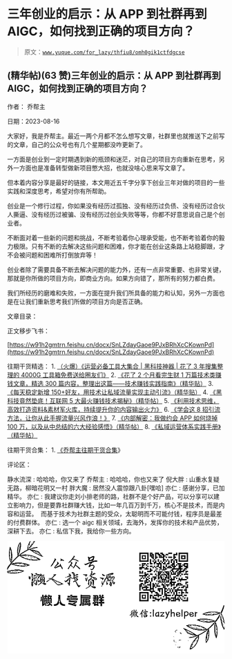 # 三年创业的启示：从 APP 到社群再到 AIGC，如何找到正确的项目方向？

> 原文：[`www.yuque.com/for_lazy/thfiu8/omh0gik1ctfdgcse`](https://www.yuque.com/for_lazy/thfiu8/omh0gik1ctfdgcse)



## (精华帖)(63 赞)三年创业的启示：从 APP 到社群再到 AIGC，如何找到正确的项目方向？ 

作者： 乔帮主 

日期：2023-08-16 

大家好，我是乔帮主。最近一两个月都不怎么想写文章，社群里也就推送下之前写的文章，自己的公众号也有几个星期都没咋更新了。 

一方面是创业到一定时期遇到新的瓶颈和迷茫，对自己的项目方向重新在思考，另外一方面也是准备转型做新项目憋大招，也就没啥心思来写文章了。 

但本着内容分享是最好的链接，本文用近五千字分享下创业三年对做的项目的一些实践和深度思考，希望对你有所帮助。 

创业是一个修行过程，你如果没有经历过孤独、没有经历过负债、没有经历过合伙人撕逼、没有经历过被骗、没有经历过创业失败等等，你都不好意思说自己是个创业者。 

不断面对着一些新的问题和挑战，不断考验着你心理承受能，也不断考验着你的毅力极限。只有不断的去解决这些问题和困难，你才能在创业这条路上站稳脚跟，才不会被问题和困难所打倒放弃等！ 

创业者除了需要具备不断去解决问题的能力外，还有一点非常重要、也非常关键，那就是你所做的项目方向，即商业方向。如果方向错了，那所有的努力都白费。 

我们所经历的磨难和失败，一方面在提升我们所具备的能力和认知，另外一方面也是在让我们重新思考我们所做的项目方向是否正确。 

文章目录： <ne-quote id="u445f32f9" data-lake-id="u445f32f9">

正文移步飞书： 

[https://w91h2gmtrn.feishu.cn/docx/SnLZdayGaoe9PJxBRhXcCKownPd](https://w91h2gmtrn.feishu.cn/docx/SnLZdayGaoe9PJxBRhXcCKownPd) 

往期干货精选： <ne-oli index-type="0">1.  [（火爆）《运营必备工具大集合 | 黑科技神器 | 花了 3 年搜集整理的 4000G 工具箱免费送给圈友们》](https://wx.zsxq.com/dweb2/index/topic_detail/181422482248122) <ne-oli index-type="0">2.  [《花了 2 个月看完生财 1 万篇技术类赚钱文章，精选 300 篇内容，整理出这篇——技术赚钱实践指南》（精华贴）](https://t.zsxq.com/0eyIP8XKk) <ne-oli index-type="0">3.  [《每天稳定新增 150+好友，用技术让私域流量实现主动引流》（精华贴）](https://wx.zsxq.com/dweb2/index/topic_detail/584158111451544) <ne-oli index-type="0">4.  [《黑科技竟然垫底！互联网 5 大最火赚钱技术揭秘》（精华帖）](https://wx.zsxq.com/dweb2/index/topic_detail/584141142218154) <ne-oli index-type="0">5.  [《利用技术思维，高效打造资料&素材军火库，持续提升你的内容输出火力》](https://wx.zsxq.com/dweb2/index/topic_detail/181588224554542) <ne-oli index-type="0">6.  [《学会这 8 招引流方法，让你从此手握流量兴风作浪！》](https://t.zsxq.com/0ePkD8050) <ne-oli index-type="0">7.  [《内部解密：我做约会 APP 如何烧掉 100 万，以及从中总结的六大经验感悟》（精华帖）](https://t.zsxq.com/10Xz3xn7Z) <ne-oli index-type="0">8.  [《私域运营体系实践手册》（精华帖）](https://t.zsxq.com/10Pw8dhmX) 

往期干货合集： <ne-oli index-type="0">1.  [《乔帮主往期干货合集](https://t.zsxq.com/0d6SNCcC3)》 

评论区： 

静水流深 : 哈哈哈，你又来了 乔帮主 : 哈哈哈，你也又来了 倪大胖 : 山重水复疑无路，柳暗花明又一村 胖大魔 : 居然没人震惊跟八卦[嘿哈] 亦仁 : 感谢分享，已加精华。 亦仁 : 我建议你走刘小排老师的路，社群不是个好产品，可以分享可以建立影响力，但是要靠社群赚大钱，比如一年几百万到千万，核心不是技术，而是内容和运营。  而基于技术为社群主题的受众，太聪明而不可能付钱，程序员是最差的付费群体。 亦仁 : 选一个 aigc 相关领域，去海外，发挥你的技术和产品优势，深耕下去。 亦仁 : 私信下我，我给你一些方向。 

![](img/894d30a529e7c37bcd3392323c99941c.png)  </ne-quote>